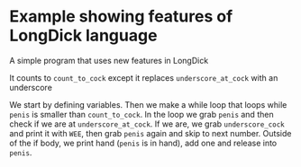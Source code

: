 # Example showing features of LongDick language
A simple program that uses new features in LongDick

It counts to `count_to_cock` except it replaces `underscore_at_cock` with an underscore

We start by defining variables. Then we make a while loop that loops while `penis` is smaller than `count_to_cock`. In the loop we grab `penis` and then check if we are at `underscore_at_cock`. If we are, we grab `underscore_cock` and print it with `WEE`, then grab `penis` again and skip to next number. Outside of the if body, we print hand (`penis` is in hand), add one and release into `penis`.
